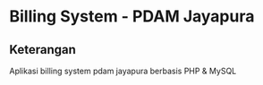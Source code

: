 # Billing System - PDAM Jayapura
## Keterangan
Aplikasi billing system pdam jayapura berbasis PHP & MySQL
